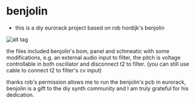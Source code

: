 # benjolin
* this is a diy eurorack project based on rob hordijk's benjolin 

![alt tag](https://https://cloud.githubusercontent.com/assets/15021145/16653856/99682310-4485-11e6-91bf-216e7747f427.jpg)

the files included benjolin's bom, panel and schmeatic with some modifications, 
e.g. an external audio input to filter, the pitch is voltage controllable in both oscillator and disconnect t2 to filter. (you can still use cable to connect t2 to filter's cv input)

thanks rob's permission allows me to run the benjolin's pcb in eurorack, benjolin is a gift to the diy synth community and I am truly grateful for his dedication.
